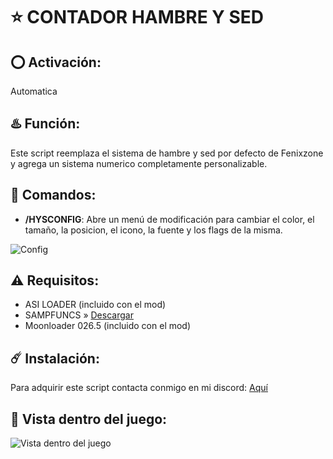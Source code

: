 # ⭐ CONTADOR HAMBRE Y SED

## ⭕ Activación:
Automatica

## ♨️ Función:
Este script reemplaza el sistema de hambre y sed por defecto de Fenixzone y agrega un sistema numerico completamente personalizable.

## 👾 Comandos:
- **/HYSCONFIG**: Abre un menú de modificación para cambiar el color, el tamaño, la posicion, el icono, la fuente y los flags de la misma.

![Config](https://github.com/0x73616D/Contador-Hambre-Y-Sed/assets/94794277/2665fd99-bfbb-4979-ac82-c76479d47b93)

## ⚠️ Requisitos:
- ASI LOADER (incluido con el mod)
- SAMPFUNCS » [Descargar](https://www.blast.hk/attachments/22939/)
- Moonloader 026.5 (incluido con el mod)

## ☄️ Instalación:
Para adquirir este script contacta conmigo en mi discord: [Aquí](https://discord.com/users/717764929113030756)

## 👀 Vista dentro del juego:
![Vista dentro del juego](https://github.com/0x73616D/Contador-Hambre-Y-Sed/assets/94794277/125b5fcc-fd20-48de-83b2-b6b671f4ea5c)
